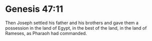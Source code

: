 # Genesis 47:11

Then Joseph settled his father and his brothers and gave them a possession in the land of Egypt, in the best of the land, in the land of Rameses, as Pharaoh had commanded.
